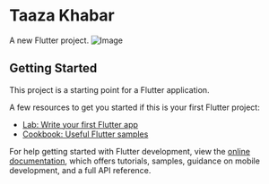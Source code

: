 # Taaza Khabar

A new Flutter project.
![Image](https://github.com/user-attachments/assets/608c606e-6923-46e8-9b1d-5e91b94ac5db)



## Getting Started

This project is a starting point for a Flutter application.

A few resources to get you started if this is your first Flutter project:

- [Lab: Write your first Flutter app](https://docs.flutter.dev/get-started/codelab)
- [Cookbook: Useful Flutter samples](https://docs.flutter.dev/cookbook)

For help getting started with Flutter development, view the
[online documentation](https://docs.flutter.dev/), which offers tutorials,
samples, guidance on mobile development, and a full API reference.
